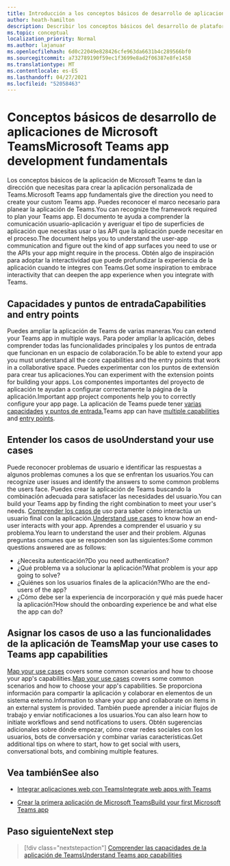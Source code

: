 ```yaml
---
title: Introducción a los conceptos básicos de desarrollo de aplicaciones
author: heath-hamilton
description: Describir los conceptos básicos del desarrollo de plataformas de Teams.
ms.topic: conceptual
localization_priority: Normal
ms.author: lajanuar
ms.openlocfilehash: 6d0c22049e828426cfe963da6631b4c289566bf0
ms.sourcegitcommit: a732789190f59ec1f3699e8ad2f06387e8fe1458
ms.translationtype: MT
ms.contentlocale: es-ES
ms.lasthandoff: 04/27/2021
ms.locfileid: "52058463"
---
```

# <a name="microsoft-teams-app-development-fundamentals"></a><span data-ttu-id="27249-103">Conceptos básicos de desarrollo de aplicaciones de Microsoft Teams</span><span class="sxs-lookup"><span data-stu-id="27249-103">Microsoft Teams app development fundamentals</span></span>

<span data-ttu-id="27249-104">Los conceptos básicos de la aplicación de Microsoft Teams te dan la dirección que necesitas para crear la aplicación personalizada de Teams.</span><span class="sxs-lookup"><span data-stu-id="27249-104">Microsoft Teams app fundamentals give the direction you need to create your custom Teams app.</span></span> <span data-ttu-id="27249-105">Puedes reconocer el marco necesario para planear la aplicación de Teams.</span><span class="sxs-lookup"><span data-stu-id="27249-105">You can recognize the framework required to plan your Teams app.</span></span> <span data-ttu-id="27249-106">El documento te ayuda a comprender la comunicación usuario-aplicación y averiguar el tipo de superficies de aplicación que necesitas usar o las API que la aplicación puede necesitar en el proceso.</span><span class="sxs-lookup"><span data-stu-id="27249-106">The document helps you to understand the user-app communication and figure out the kind of app surfaces you need to use or the APIs your app might require in the process.</span></span> <span data-ttu-id="27249-107">Obtén algo de inspiración para adoptar la interactividad que puede profundizar la experiencia de la aplicación cuando te integres con Teams.</span><span class="sxs-lookup"><span data-stu-id="27249-107">Get some inspiration to embrace interactivity that can deepen the app experience when you integrate with Teams.</span></span>

## <a name="capabilities-and-entry-points"></a><span data-ttu-id="27249-108">Capacidades y puntos de entrada</span><span class="sxs-lookup"><span data-stu-id="27249-108">Capabilities and entry points</span></span>

<span data-ttu-id="27249-109">Puedes ampliar la aplicación de Teams de varias maneras.</span><span class="sxs-lookup"><span data-stu-id="27249-109">You can extend your Teams app in multiple ways.</span></span> <span data-ttu-id="27249-110">Para poder ampliar la aplicación, debes comprender todas las funcionalidades principales y los puntos de entrada que funcionan en un espacio de colaboración.</span><span class="sxs-lookup"><span data-stu-id="27249-110">To be able to extend your app you must understand all the core capabilities and the entry points that work in a collaborative space.</span></span> <span data-ttu-id="27249-111">Puedes experimentar con los puntos de extensión para crear tus aplicaciones.</span><span class="sxs-lookup"><span data-stu-id="27249-111">You can experiment with the extension points for building your apps.</span></span> <span data-ttu-id="27249-112">Los componentes importantes del proyecto de aplicación te ayudan a configurar correctamente la página de la aplicación.</span><span class="sxs-lookup"><span data-stu-id="27249-112">Important app project components help you to correctly configure your app page.</span></span> <span data-ttu-id="27249-113">La aplicación de Teams puede tener [varias capacidades](../concepts/capabilities-overview.md) [y puntos de entrada.](../concepts/extensibility-points.md)</span><span class="sxs-lookup"><span data-stu-id="27249-113">Teams app can have [multiple capabilities](../concepts/capabilities-overview.md) and [entry points](../concepts/extensibility-points.md).</span></span>

## <a name="understand-your-use-cases"></a><span data-ttu-id="27249-114">Entender los casos de uso</span><span class="sxs-lookup"><span data-stu-id="27249-114">Understand your use cases</span></span>

<span data-ttu-id="27249-115">Puede reconocer problemas de usuario e identificar las respuestas a algunos problemas comunes a los que se enfrentan los usuarios.</span><span class="sxs-lookup"><span data-stu-id="27249-115">You can recognize user issues and identify the answers to some common problems the users face.</span></span> <span data-ttu-id="27249-116">Puedes crear la aplicación de Teams buscando la combinación adecuada para satisfacer las necesidades del usuario.</span><span class="sxs-lookup"><span data-stu-id="27249-116">You can build your Teams app by finding the right combination to meet your user's needs.</span></span> <span data-ttu-id="27249-117">[Comprender los casos de](../concepts/design/understand-use-cases.md) uso para saber cómo interactúa un usuario final con la aplicación.</span><span class="sxs-lookup"><span data-stu-id="27249-117">[Understand use cases](../concepts/design/understand-use-cases.md) to know how an end-user interacts with your app.</span></span> <span data-ttu-id="27249-118">Aprendes a comprender el usuario y su problema.</span><span class="sxs-lookup"><span data-stu-id="27249-118">You learn to understand the user and their problem.</span></span> <span data-ttu-id="27249-119">Algunas preguntas comunes que se responden son las siguientes:</span><span class="sxs-lookup"><span data-stu-id="27249-119">Some common questions answered are as follows:</span></span>

* <span data-ttu-id="27249-120">¿Necesita autenticación?</span><span class="sxs-lookup"><span data-stu-id="27249-120">Do you need authentication?</span></span>
* <span data-ttu-id="27249-121">¿Qué problema va a solucionar la aplicación?</span><span class="sxs-lookup"><span data-stu-id="27249-121">What problem is your app going to solve?</span></span>
* <span data-ttu-id="27249-122">¿Quiénes son los usuarios finales de la aplicación?</span><span class="sxs-lookup"><span data-stu-id="27249-122">Who are the end-users of the app?</span></span>
* <span data-ttu-id="27249-123">¿Cómo debe ser la experiencia de incorporación y qué más puede hacer la aplicación?</span><span class="sxs-lookup"><span data-stu-id="27249-123">How should the onboarding experience be and what else the app can do?</span></span>

## <a name="map-your-use-cases-to-teams-app-capabilities"></a><span data-ttu-id="27249-124">Asignar los casos de uso a las funcionalidades de la aplicación de Teams</span><span class="sxs-lookup"><span data-stu-id="27249-124">Map your use cases to Teams app capabilities</span></span>

<span data-ttu-id="27249-125">[Map your use cases](../concepts/design/map-use-cases.md) covers some common scenarios and how to choose your app's capabilities.</span><span class="sxs-lookup"><span data-stu-id="27249-125">[Map your use cases](../concepts/design/map-use-cases.md) covers some common scenarios and how to choose your app's capabilities.</span></span> <span data-ttu-id="27249-126">Se proporciona información para compartir la aplicación y colaborar en elementos de un sistema externo.</span><span class="sxs-lookup"><span data-stu-id="27249-126">Information to share your app and collaborate on items in an external system is provided.</span></span> <span data-ttu-id="27249-127">También puede aprender a iniciar flujos de trabajo y enviar notificaciones a los usuarios.</span><span class="sxs-lookup"><span data-stu-id="27249-127">You can also learn how to initiate workflows and send notifications to users.</span></span> <span data-ttu-id="27249-128">Obtén sugerencias adicionales sobre dónde empezar, cómo crear redes sociales con los usuarios, bots de conversación y combinar varias características.</span><span class="sxs-lookup"><span data-stu-id="27249-128">Get additional tips on where to start, how to get social with users, conversational bots, and combining multiple features.</span></span>

## <a name="see-also"></a><span data-ttu-id="27249-129">Vea también</span><span class="sxs-lookup"><span data-stu-id="27249-129">See also</span></span>

- [<span data-ttu-id="27249-130">Integrar aplicaciones web con Teams</span><span class="sxs-lookup"><span data-stu-id="27249-130">Integrate web apps with Teams</span></span>](../samples/integrating-web-apps.md)

- [<span data-ttu-id="27249-131">Crear la primera aplicación de Microsoft Teams</span><span class="sxs-lookup"><span data-stu-id="27249-131">Build your first Microsoft Teams app</span></span>](../build-your-first-app/build-first-app-overview.md)

## <a name="next-step"></a><span data-ttu-id="27249-132">Paso siguiente</span><span class="sxs-lookup"><span data-stu-id="27249-132">Next step</span></span>

> [!div class="nextstepaction"]
> [<span data-ttu-id="27249-133">Comprender las capacidades de la aplicación de Teams</span><span class="sxs-lookup"><span data-stu-id="27249-133">Understand Teams app capabilities</span></span>](capabilities-overview.md)


